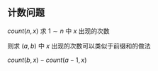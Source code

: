

## **计数问题**



$count(n, x)$ 求 $1 \sim n$ 中 $x$ 出现的次数

则求 $(a, b)$ 中 $x$ 出现的次数可以类似于前缀和的做法

$count(b,x) - count(a-1,x)$